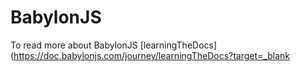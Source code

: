 # BabylonJS
To read more about BabylonJS
[learningTheDocs](https://doc.babylonjs.com/journey/learningTheDocs?target=_blank
